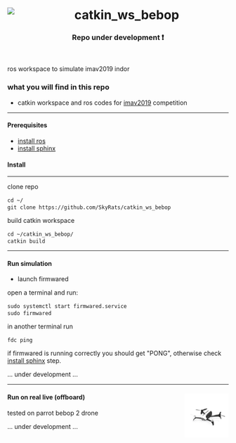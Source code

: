 # <img align="left" src="https://avatars1.githubusercontent.com/u/36579711?s=200&v=4" width="40" ><center>catkin_ws_bebop </center> 

### <center><bold color="#f03c15">Repo under development</bold> :exclamation:</center>

<br>

ros workspace to simulate imav2019 indor


### what you will find in this repo
* catkin workspace and ros codes for [imav2019](https://imav2019.org/) competition

----
#### Prerequisites
* [install ros](http://wiki.ros.org/kinetic/Installation/Ubuntu)
* [install sphinx](https://github.com/Insper/bebop_sphinx)

#### Install
-----
clone repo
```
cd ~/
git clone https://github.com/SkyRats/catkin_ws_bebop
```

build catkin workspace
```
cd ~/catkin_ws_bebop/
catkin build
```
----
#### Run simulation
* launch firmwared

open a terminal and run:
```
sudo systemctl start firmwared.service
sudo firmwared
```
in another terminal run
```
fdc ping 
```
if firmwared is running correctly you should get "PONG", otherwise check [install sphinx](https://github.com/Insper/bebop_sphinx) step.

... under development ...

----

#### Run on real live (offboard) <img align="right" src=".assets/parrot-bebop-2" width="100" >
tested on parrot bebop 2 drone

... under development ...


